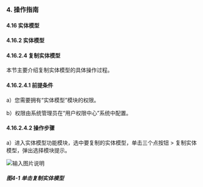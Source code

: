 ### 4. 操作指南

#### 4.16 实体模型

#### 4.16.2 实体模型

#### 4.16.2.4 复制实体模型

本节主要介绍复制实体模型的具体操作过程。

#### 4.16.2.4.1 前提条件

a）您需要拥有“实体模型”模块的权限。

b）权限由系统管理员在“用户权限中心”系统中配置。

#### 4.16.2.4.2 操作步骤

a）进入实体模型功能模块，选中要复制的实体模型，单击三个点按钮 > 复制实体模型，弹出选择模块提示。

![输入图片说明](../../../../../images/SoFlu%EF%BC%88%E5%90%8E%E7%AB%AF%EF%BC%89%E5%BC%80%E5%8F%91%E5%B9%B3%E5%8F%B0/1.%20%E6%9C%80%E6%96%B0%E7%89%88%E6%9C%AC%20-%20%E6%9B%B4%E6%96%B0%E6%97%A5%E6%9C%9F%20-%202022.10.08/4.%20%E6%93%8D%E4%BD%9C%E6%8C%87%E5%8D%97/16.%20%E5%AE%9E%E4%BD%93%E6%A8%A1%E5%9E%8B/2.%20%E5%AE%9E%E4%BD%93%E6%A8%A1%E5%9E%8B/4-1.png)

##### 图4-1 单击复制实体模型
